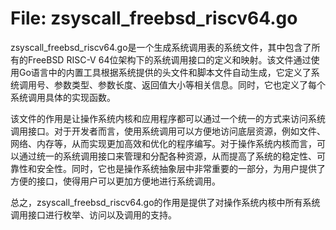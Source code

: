 # File: zsyscall_freebsd_riscv64.go

zsyscall_freebsd_riscv64.go是一个生成系统调用表的系统文件，其中包含了所有的FreeBSD RISC-V 64位架构下的系统调用接口的定义和映射。该文件通过使用Go语言中的内置工具根据系统提供的头文件和脚本文件自动生成，它定义了系统调用号、参数类型、参数长度、返回值大小等相关信息。同时，它也定义了每个系统调用具体的实现函数。

该文件的作用是让操作系统内核和应用程序都可以通过一个统一的方式来访问系统调用接口。对于开发者而言，使用系统调用可以方便地访问底层资源，例如文件、网络、内存等，从而实现更加高效和优化的程序编写。对于操作系统内核而言，可以通过统一的系统调用接口来管理和分配各种资源，从而提高了系统的稳定性、可靠性和安全性。同时，它也是操作系统抽象层中非常重要的一部分，为用户提供了方便的接口，使得用户可以更加方便地进行系统调用。

总之，zsyscall_freebsd_riscv64.go的作用是提供了对操作系统内核中所有系统调用接口进行枚举、访问以及调用的支持。

